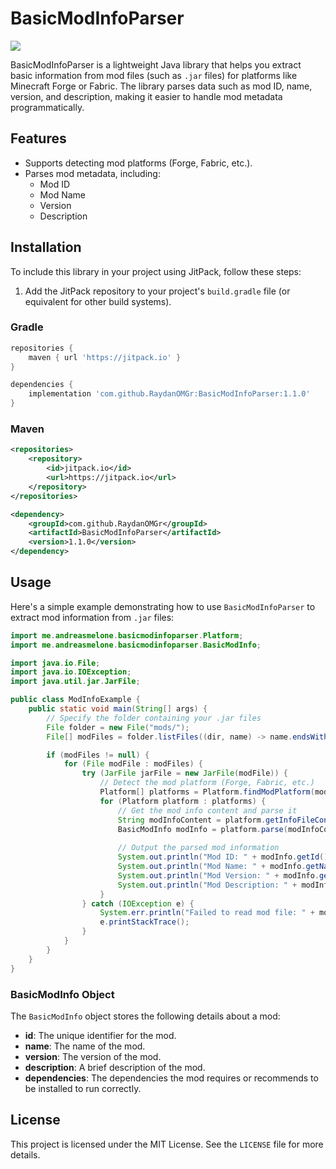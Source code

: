 # BasicModInfoParser

[![](https://jitpack.io/v/RaydanOMGr/BasicModInfoParser.svg)](https://jitpack.io/#RaydanOMGr/BasicModInfoParser)

BasicModInfoParser is a lightweight Java library that helps you extract basic information from mod files (such as `.jar` files) for platforms like Minecraft Forge or Fabric. The library parses data such as mod ID, name, version, and description, making it easier to handle mod metadata programmatically.

## Features
- Supports detecting mod platforms (Forge, Fabric, etc.).
- Parses mod metadata, including:
  - Mod ID
  - Mod Name
  - Version
  - Description

## Installation

To include this library in your project using JitPack, follow these steps:

1. Add the JitPack repository to your project's `build.gradle` file (or equivalent for other build systems).

### Gradle

```groovy
repositories {
    maven { url 'https://jitpack.io' }
}

dependencies {
    implementation 'com.github.RaydanOMGr:BasicModInfoParser:1.1.0'
}
```

### Maven

```xml
<repositories>
    <repository>
        <id>jitpack.io</id>
        <url>https://jitpack.io</url>
    </repository>
</repositories>

<dependency>
    <groupId>com.github.RaydanOMGr</groupId>
    <artifactId>BasicModInfoParser</artifactId>
    <version>1.1.0</version>
</dependency>
```

## Usage

Here's a simple example demonstrating how to use `BasicModInfoParser` to extract mod information from `.jar` files:

```java
import me.andreasmelone.basicmodinfoparser.Platform;
import me.andreasmelone.basicmodinfoparser.BasicModInfo;

import java.io.File;
import java.io.IOException;
import java.util.jar.JarFile;

public class ModInfoExample {
    public static void main(String[] args) {
        // Specify the folder containing your .jar files
        File folder = new File("mods/");
        File[] modFiles = folder.listFiles((dir, name) -> name.endsWith(".jar"));

        if (modFiles != null) {
            for (File modFile : modFiles) {
                try (JarFile jarFile = new JarFile(modFile)) {
                    // Detect the mod platform (Forge, Fabric, etc.)
                    Platform[] platforms = Platform.findModPlatform(modFile);
                    for (Platform platform : platforms) {
                        // Get the mod info content and parse it
                        String modInfoContent = platform.getInfoFileContent(jarFile);
                        BasicModInfo modInfo = platform.parse(modInfoContent);
                        
                        // Output the parsed mod information
                        System.out.println("Mod ID: " + modInfo.getId());
                        System.out.println("Mod Name: " + modInfo.getName());
                        System.out.println("Mod Version: " + modInfo.getVersion());
                        System.out.println("Mod Description: " + modInfo.getDescription());
                    }
                } catch (IOException e) {
                    System.err.println("Failed to read mod file: " + modFile.getName());
                    e.printStackTrace();
                }
            }
        }
    }
}
```

### BasicModInfo Object

The `BasicModInfo` object stores the following details about a mod:
- **id**: The unique identifier for the mod.
- **name**: The name of the mod.
- **version**: The version of the mod.
- **description**: A brief description of the mod.
- **dependencies**: The dependencies the mod requires or recommends to be installed to run correctly.

## License

This project is licensed under the MIT License. See the `LICENSE` file for more details.
